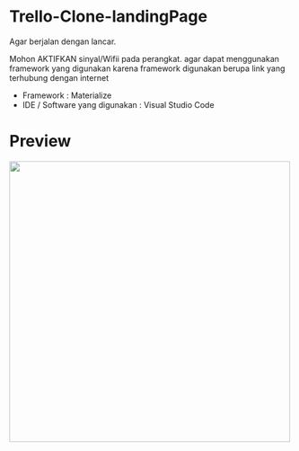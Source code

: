 # Trello-Clone-landingPage

Agar berjalan dengan lancar.

Mohon AKTIFKAN sinyal/Wifii pada perangkat. agar dapat menggunakan framework yang digunakan
karena framework digunakan berupa link yang terhubung dengan internet

- Framework : Materialize
- IDE / Software yang digunakan : Visual Studio Code

# Preview
<img src="https://user-images.githubusercontent.com/74690318/146633599-750be290-a00d-43e0-bd83-3cfd16043904.png" width="500">
